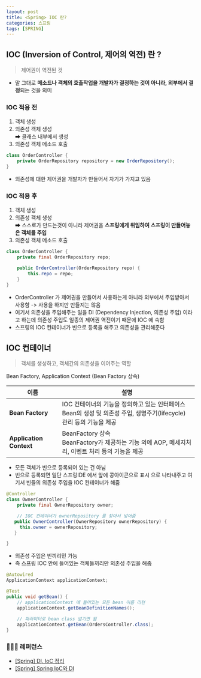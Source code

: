 ```yaml
---
layout: post
title: <Spring> IOC 란?
categories: 스프링
tags: [SPRING]
---
```


## IOC (Inversion of Control, 제어의 역전) 란 ?
> 제어권이 역전된 것

- 말 그대로 **메소드나 객체의 호출작업을 개발자가 결정하는 것이 아니라, 외부에서 결정**되는 것을 의미

### IOC 적용 전
1. 객체 생성
2. 의존성 객체 생성<br>
   ➡ 클래스 내부에서 생성
3. 의존성 객체 메소드 호출

```java
class OrderController {
	private OrderRepository repository = new OrderRepository();
}
```

- 의존성에 대한 제어권을 개발자가 만들어서 자기가 가지고 있음



### IOC 적용 후
1. 객체 생성
2. 의존성 객체 생성<br>
   ➡ 스스로가 만드는것이 아니라 제어권을 **스프링에게 위임하여 스프링이 만들어놓은 객체를 주입**
3. 의존성 객체 메소드 호출

```java
class OrderController {
	private final OrderRepository repo;

	public OrderController(OrderRepository repo) {
		this.repo = repo;
	}
}
```

- ️OrderController 가 제어권을 만들어서 사용하는게 아니라 외부에서 주입받아서 사용함 -> 사용을 하지만 만들지는 않음
-  여기서 의존성을 주입해주는 일을 DI (Dependency Injection, 의존성 주입) 이라고 하는데 의존성 주입도 일종의 제어권 역전이기 때문에 IOC 에 속함
-  스프링의 IOC 컨테이너가 빈으로 등록을 해주고 의존성을 관리해준다



## IOC 컨테이너
> 객체를 생성하고, 객체간의 의존성을 이어주는 역할

Bean Factory, Application Context (Bean Factory 상속)

| 이름                    | 설명                                                         |
| ----------------------- | ------------------------------------------------------------ |
| **Bean Factory**        | IOC 컨테이너의 기능을 정의하고 있는 인터페이스 <br />Bean의 생성 및 의존성 주입, 생명주기(lifecycle) 관리 등의 기능을 제공 |
| **Application Context** | BeanFactory 상속 <br />BeanFactory가 제공하는 기능 외에 AOP, 메세지처리, 이벤트 처리 등의 기능을 제공 |

- 모든 객체가 빈으로 등록되어 있는 건 아님
- 빈으로 등록되면 일단 스프링IDE 에서 앞에 콩아이콘으로 표시 으로 나타내주고 여기서 빈들의 의존성 주입을 IOC 컨테이너가 해줌

```java
@Controller
class OwnerController {
	private final OwnerRepository owner;

    // IOC 컨테이너가 ownerRepository 를 찾아서 넣어줌
   public OwnerController(OwnerRepository ownerRepository) { 
     this.owner = ownerRepository;
   }

}
```

- 의존성 주입은 빈끼리민 가능
- 즉 스프링 IOC 안에 들어있는 객체들끼리만 의존성 주입을 해줌



```java
@Autowired
ApplicationContext applicationContext;

@Test
public void getBean() {
    // applicationContext 에 들어있는 모든 bean 이름 리턴
    applicationContext.getBeanDefinitionNames();
    
    // 파라미터로 bean class 넘기면 됨
    applicationContext.getBean(OrdersController.class);  
}

```



### 🙇🏻‍♀️ 레퍼런스

- [[Spring] DI, IoC 정리](https://velog.io/@gillog/Spring-DIDependency-Injection)
- [[Spring] Spring IoC와 DI](https://gangnam-americano.tistory.com/60)


